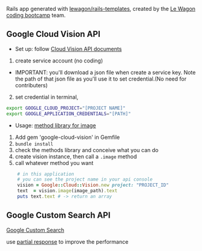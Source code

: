 Rails app generated with [lewagon/rails-templates](https://github.com/lewagon/rails-templates), created by the [Le Wagon coding bootcamp](https://www.lewagon.com) team.

## Google Cloud Vision API

- Set up: follow [Cloud Vision API documents](https://cloud.google.com/vision/docs/libraries)

1. create service account (no coding)
  - IMPORTANT: you'll download a json file when create a service key. Note the path of that json file as you'll use it to set credential.(No need for contributers)
2. set credential in terminal,
  ```bash
  export GOOGLE_CLOUD_PROJECT="[PROJECT NAME]"
  export GOOGLE_APPLICATION_CREDENTIALS="[PATH]"
  ```

- Usage: [method library for image](https://googleapis.github.io/google-cloud-ruby/docs/google-cloud-vision/latest/Google/Cloud/Vision/Image.html#text-instance_method)

1. Add gem 'google-cloud-vision' in Gemfile
2. `bundle install`
3. check the methods library and conceive what you can do
4. create vision instance, then call a `.image` method
5. call whatever method you want

```ruby
    # in this application
    # you can see the project name in your api console
    vision = Google::Cloud::Vision.new project: "PROJECT_ID"
    text  = vision.image(image_path).text
    puts text.text # -> return an array
```

## Google Custom Search API

[Google Custom Search](https://developers.google.com/custom-search/v1/cse/list)

use [partial response](https://developers.google.com/custom-search/v1/performance) to improve the performance
